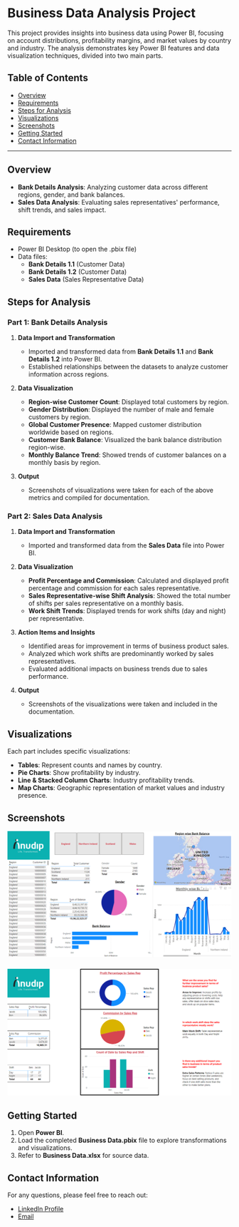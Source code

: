 # Business Data Analysis Project

This project provides insights into business data using Power BI, focusing on account distributions, profitability margins, and market values by country and industry. The analysis demonstrates key Power BI features and data visualization techniques, divided into two main parts.

## Table of Contents
- [Overview](#overview)
- [Requirements](#requirements)
- [Steps for Analysis](#steps-for-analysis)
- [Visualizations](#visualizations)
- [Screenshots](#screenshots)
- [Getting Started](#getting-started)
- [Contact Information](#contact-information)

---

## Overview

- **Bank Details Analysis**: Analyzing customer data across different regions, gender, and bank balances.
- **Sales Data Analysis**: Evaluating sales representatives' performance, shift trends, and sales impact.


## Requirements

- Power BI Desktop (to open the .pbix file)
- Data files:
  - **Bank Details 1.1** (Customer Data)
  - **Bank Details 1.2** (Customer Data)
  - **Sales Data** (Sales Representative Data)


## Steps for Analysis

### Part 1: Bank Details Analysis

1. **Data Import and Transformation**
   - Imported and transformed data from **Bank Details 1.1** and **Bank Details 1.2** into Power BI.
   - Established relationships between the datasets to analyze customer information across regions.

2. **Data Visualization**
   - **Region-wise Customer Count**: Displayed total customers by region.
   - **Gender Distribution**: Displayed the number of male and female customers by region.
   - **Global Customer Presence**: Mapped customer distribution worldwide based on regions.
   - **Customer Bank Balance**: Visualized the bank balance distribution region-wise.
   - **Monthly Balance Trend**: Showed trends of customer balances on a monthly basis by region.

3. **Output**
   - Screenshots of visualizations were taken for each of the above metrics and compiled for documentation.

### Part 2: Sales Data Analysis

1. **Data Import and Transformation**
   - Imported and transformed data from the **Sales Data** file into Power BI.

2. **Data Visualization**
   - **Profit Percentage and Commission**: Calculated and displayed profit percentage and commission for each sales representative.
   - **Sales Representative-wise Shift Analysis**: Showed the total number of shifts per sales representative on a monthly basis.
   - **Work Shift Trends**: Displayed trends for work shifts (day and night) per representative.

3. **Action Items and Insights**
   - Identified areas for improvement in terms of business product sales.
   - Analyzed which work shifts are predominantly worked by sales representatives.
   - Evaluated additional impacts on business trends due to sales performance.

4. **Output**
   - Screenshots of the visualizations were taken and included in the documentation.


## Visualizations

Each part includes specific visualizations:

- **Tables**: Represent counts and names by country.
- **Pie Charts**: Show profitability by industry.
- **Line & Stacked Column Charts**: Industry profitability trends.
- **Map Charts**: Geographic representation of market values and industry presence.

## Screenshots
![](https://github.com/ashu-kudesiya/Data-Analytics-by-Anudip-Foundation/blob/main/Power%20BI/Task%20-%202/Screenshot/1.png?raw=true)
 ###
 
![](https://github.com/ashu-kudesiya/Data-Analytics-by-Anudip-Foundation/blob/main/Power%20BI/Task%20-%202/Screenshot/2.png?raw=true)


## Getting Started

1. Open **Power BI**.
2. Load the completed **Business Data.pbix** file to explore transformations and visualizations.
3. Refer to **Business Data.xlsx** for source data.

## Contact Information

For any questions, please feel free to reach out:

- [LinkedIn Profile](https://www.linkedin.com/in/himanshu-kudesiya)
- [Email](himanshu.kudesiya@gmail.com)
